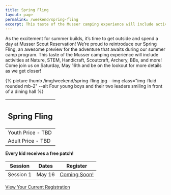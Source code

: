 ```yaml
---
title: Spring Fling
layout: page
permalink: /weekend/spring-fling
excerpt: This taste of the Musser camping experience will include activities at Nature, STEM, Handicraft, Scoutcraft, Archery, BBs, and more!
---
```


<div class="row">
  <div class="col-md-8">
    <p>
      As the excitement for summer builds, it’s time to get outside and spend a day at Musser Scout Reservation! We’re proud to reintroduce our Spring Fling, an awesome preview for the adventure that awaits during our summer camp program. This taste of the Musser camping experience will include activities at Nature, STEM, Handicraft, Scoutcraft, Archery, BBs, and more! Come join us on Saturday, May 16th and be on the lookout for more details as we get closer!
    </p>
  </div>
  <div class="col-md-4">
    {% picture thumb /img/weekend/spring-fling.jpg --img class="img-fluid rounded mb-2" --alt Four young boys and their two leaders smiling in front of a dining hall %}
  </div>
</div>
<div class="row"> 
  <div class="col">
    <table class="table table-striped my-3 ">
      <thead class="text-center">
        <tr>
          <th scope="col"><h2 class="my-0">Spring Fling</h2></th>
        </tr>
      </thead>
      <tbody>
          <tr>
            <td>Youth Price - TBD</td>
          </tr>
          <tr>
            <td>Adult Price - TBD</td>
          </tr>
      </tbody>
    </table>
    <div class="text-center">
      <strong>Every kid receives a free patch!</strong><br>
    </div>
  </div> 
  <div class="col">
    <table class="table table-striped my-3 text-center">
      <thead>
        <tr>
          <th scope="col">Session</th>
          <th scope="col">Dates</th>
          <th scope="col">Register</th>
        </tr>
      </thead>
      <tbody>
          <tr>
            <td>Session 1</td>
            <td>May 16</td>
            <td><a class="btn btn-primary btn-block" href="#">Coming Soon!</a></td>
          </tr>
      </tbody>
    </table>
    <div class="text-center">
      <a role="button" class="btn btn-primary btn-lg" href="https://colbsa.doubleknot.com/Rosters/logon.aspx?orgkey=541">View Your Current Registration</a>
    </div>
  </div>
</div>
